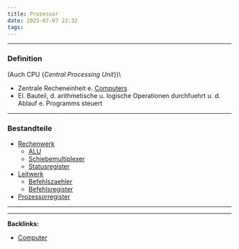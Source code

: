 ```yaml
---
title: Prozessor
date: 2025-07-07 22:32
tags: 
---
```


----

### Definition 
(Auch CPU {*Central Processing Unit*})\
- Zentrale Recheneinheit e. [Computers](computer)
- El. Bauteil, d. arithmetische u. logische Operationen durchfuehrt u. d. Ablauf e. Programms steuert

---

### Bestandteile
- [Rechenwerk](rechenwerk)
  - [ALU](alu) 
  - [Schiebemultiplexer](schiebemultiplexer)
  - [Statusregister](statusregister)
- [Leitwerk](leitwerk)
  - [Befehlszaehler](befehlszaehler)
  - [Befehlsregister](befehlsregister)
- [Prozessorregister](prozessorregister)





----

----
**Backlinks:**
- [Computer](/computer)
